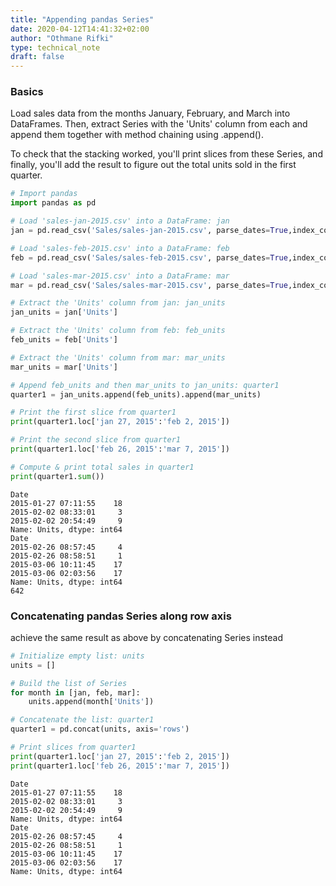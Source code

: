 ```yaml
---
title: "Appending pandas Series"
date: 2020-04-12T14:41:32+02:00
author: "Othmane Rifki"
type: technical_note
draft: false
---
```

### Basics
Load sales data from the months January, February, and March into DataFrames. Then, extract Series with the 'Units' column from each and append them together with method chaining using .append().

To check that the stacking worked, you'll print slices from these Series, and finally, you'll add the result to figure out the total units sold in the first quarter.


```python
# Import pandas
import pandas as pd

# Load 'sales-jan-2015.csv' into a DataFrame: jan
jan = pd.read_csv('Sales/sales-jan-2015.csv', parse_dates=True,index_col='Date')

# Load 'sales-feb-2015.csv' into a DataFrame: feb
feb = pd.read_csv('Sales/sales-feb-2015.csv', parse_dates=True,index_col='Date')

# Load 'sales-mar-2015.csv' into a DataFrame: mar
mar = pd.read_csv('Sales/sales-mar-2015.csv', parse_dates=True,index_col='Date')

# Extract the 'Units' column from jan: jan_units
jan_units = jan['Units']

# Extract the 'Units' column from feb: feb_units
feb_units = feb['Units']

# Extract the 'Units' column from mar: mar_units
mar_units = mar['Units']

# Append feb_units and then mar_units to jan_units: quarter1
quarter1 = jan_units.append(feb_units).append(mar_units)

# Print the first slice from quarter1
print(quarter1.loc['jan 27, 2015':'feb 2, 2015'])

# Print the second slice from quarter1
print(quarter1.loc['feb 26, 2015':'mar 7, 2015'])

# Compute & print total sales in quarter1
print(quarter1.sum())
```

    Date
    2015-01-27 07:11:55    18
    2015-02-02 08:33:01     3
    2015-02-02 20:54:49     9
    Name: Units, dtype: int64
    Date
    2015-02-26 08:57:45     4
    2015-02-26 08:58:51     1
    2015-03-06 10:11:45    17
    2015-03-06 02:03:56    17
    Name: Units, dtype: int64
    642


### Concatenating pandas Series along row axis
achieve the same result as above by concatenating Series instead


```python
# Initialize empty list: units
units = []

# Build the list of Series
for month in [jan, feb, mar]:
    units.append(month['Units'])

# Concatenate the list: quarter1
quarter1 = pd.concat(units, axis='rows')

# Print slices from quarter1
print(quarter1.loc['jan 27, 2015':'feb 2, 2015'])
print(quarter1.loc['feb 26, 2015':'mar 7, 2015'])
```

    Date
    2015-01-27 07:11:55    18
    2015-02-02 08:33:01     3
    2015-02-02 20:54:49     9
    Name: Units, dtype: int64
    Date
    2015-02-26 08:57:45     4
    2015-02-26 08:58:51     1
    2015-03-06 10:11:45    17
    2015-03-06 02:03:56    17
    Name: Units, dtype: int64


### 



```python

```
